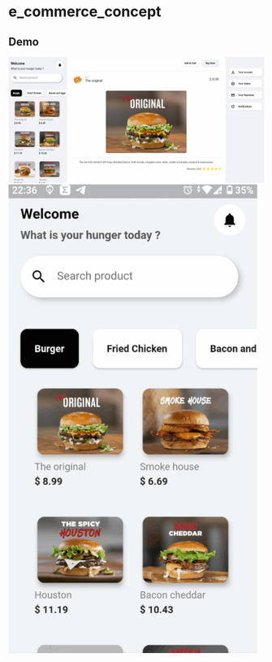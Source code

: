 # e_commerce_concept

## Demo

![Farmers Market Finder Demo](demo/ee-web.gif)
![Farmers Market Finder Demo](demo/ee-mobile.gif)
